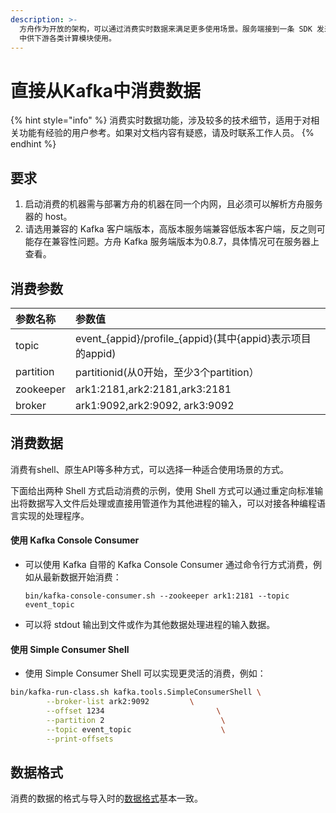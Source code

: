 ```yaml
---
description: >-
  方舟作为开放的架构，可以通过消费实时数据来满足更多使用场景。服务端接到一条 SDK 发来的数据后，会对数据做一些预处理并将数据写入到消息队列 Kafka
  中供下游各类计算模块使用。
---
```


# 直接从Kafka中消费数据

{% hint style="info" %}
消费实时数据功能，涉及较多的技术细节，适用于对相关功能有经验的用户参考。如果对文档内容有疑惑，请及时联系工作人员。
{% endhint %}

## 要求

1. 启动消费的机器需与部署方舟的机器在同一个内网，且必须可以解析方舟服务器的 host。
2. 请选用兼容的 Kafka 客户端版本，高版本服务端兼容低版本客户端，反之则可能存在兼容性问题。方舟 Kafka 服务端版本为0.8.7，具体情况可在服务器上查看。

## 消费参数

| 参数名称 | 参数值 |
| :--- | :--- |
| topic | event_{appid}/profile_{appid}\(其中{appid}表示项目的appid\) |
| partition | partitionid\(从0开始，至少3个partition） |
| zookeeper | ark1:2181,ark2:2181,ark3:2181 |
| broker | ark1:9092,ark2:9092, ark3:9092 |

## 消费数据

消费有shell、原生API等多种方式，可以选择一种适合使用场景的方式。

下面给出两种 Shell 方式启动消费的示例，使用 Shell 方式可以通过重定向标准输出将数据写入文件后处理或直接用管道作为其他进程的输入，可以对接各种编程语言实现的处理程序。

#### **使用 Kafka Console Consumer**

* 可以使用 Kafka 自带的 Kafka Console Consumer 通过命令行方式消费，例如从最新数据开始消费：

  `bin/kafka-console-consumer.sh --zookeeper ark1:2181 --topic event_topic`

* 可以将 stdout 输出到文件或作为其他数据处理进程的输入数据。

#### **使用 Simple Consumer Shell**

* 使用 Simple Consumer Shell 可以实现更灵活的消费，例如：

```bash
bin/kafka-run-class.sh kafka.tools.SimpleConsumerShell \
        --broker-list ark2:9092         \
        --offset 1234                         \
        --partition 2                          \
        --topic event_topic                    \
        --print-offsets
```

## 数据格式

消费的数据的格式与导入时的[数据格式](../prepare/data-type.md)基本一致。

